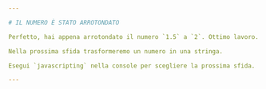 ```yaml
---

# IL NUMERO È STATO ARROTONDATO

Perfetto, hai appena arrotondato il numero `1.5` a `2`. Ottimo lavoro.

Nella prossima sfida trasformeremo un numero in una stringa.

Esegui `javascripting` nella console per scegliere la prossima sfida.

---
```

